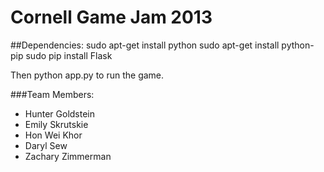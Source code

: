 Cornell Game Jam 2013
=====================

##Dependencies:
sudo apt-get install python
sudo apt-get install python-pip
sudo pip install Flask

Then python app.py to run the game.

###Team Members:  
*   Hunter Goldstein
*   Emily Skrutskie
*   Hon Wei Khor
*   Daryl Sew
*   Zachary Zimmerman




